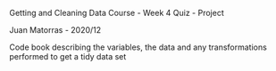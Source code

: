 Getting and Cleaning Data Course - Week 4 Quiz - Project

Juan Matorras - 2020/12

Code book describing the variables, the data and any transformations performed to get a tidy data set